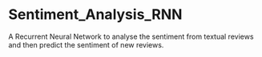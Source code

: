# Sentiment_Analysis_RNN
A Recurrent Neural Network to analyse the sentiment from textual reviews and then predict the sentiment of new reviews.
